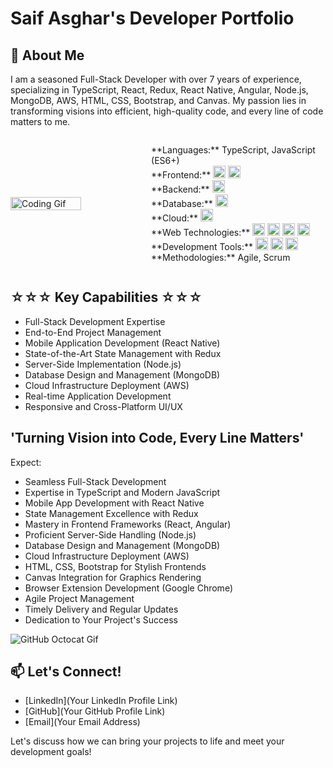 # Saif Asghar's Developer Portfolio

## 🚀 About Me

I am a seasoned Full-Stack Developer with over 7 years of experience, specializing in TypeScript, React, Redux, React Native, Angular, Node.js, MongoDB, AWS, HTML, CSS, Bootstrap, and Canvas. My passion lies in transforming visions into efficient, high-quality code, and every line of code matters to me.

<div style="display: flex; align-items: center;">
  <img src="https://media.giphy.com/media/ZVik7pBtu9dNS/giphy.gif" alt="Coding Gif" width="50%">
  <p width="50%">
    **Languages:** TypeScript, JavaScript (ES6+)<br>
    **Frontend:** 
    <img src="https://cdn.jsdelivr.net/npm/simple-icons@v5/icons/react.svg" alt="React" width="20" height="20"/>
    <img src="https://cdn.jsdelivr.net/npm/simple-icons@v5/icons/angular.svg" alt="Angular" width="20" height="20"/>
    <br>
    **Backend:** 
    <img src="https://cdn.jsdelivr.net/npm/simple-icons@v5/icons/node-dot-js.svg" alt="Node.js" width="20" height="20"/>
    <br>
    **Database:** 
    <img src="https://cdn.jsdelivr.net/npm/simple-icons@v5/icons/mongodb.svg" alt="MongoDB" width="20" height="20"/>
    <br>
    **Cloud:** 
    <img src="https://cdn.jsdelivr.net/npm/simple-icons@v5/icons/amazonaws.svg" alt="AWS" width="20" height="20"/>
    <br>
    **Web Technologies:** 
    <img src="https://cdn.jsdelivr.net/npm/simple-icons@v5/icons/html5.svg" alt="HTML5" width="20" height="20"/>
    <img src="https://cdn.jsdelivr.net/npm/simple-icons@v5/icons/css3.svg" alt="CSS3" width="20" height="20"/>
    <img src="https://cdn.jsdelivr.net/npm/simple-icons@v5/icons/bootstrap.svg" alt="Bootstrap" width="20" height="20"/>
    <img src="https://cdn.jsdelivr.net/npm/simple-icons@v5/icons/canvas.svg" alt="Canvas" width="20" height="20"/>
    <br>
    **Development Tools:** 
    <img src="https://cdn.jsdelivr.net/npm/simple-icons@v5/icons/git.svg" alt="Git" width="20" height="20"/>
    <img src="https://cdn.jsdelivr.net/npm/simple-icons@v5/icons/webpack.svg" alt="Webpack" width="20" height="20"/>
    <img src="https://cdn.jsdelivr.net/npm/simple-icons@v5/icons/babel.svg" alt="Babel" width="20" height="20"/>
    <br>
    **Methodologies:** Agile, Scrum
  </p>
</div>

## ☆☆☆ Key Capabilities ☆☆☆

- Full-Stack Development Expertise
- End-to-End Project Management
- Mobile Application Development (React Native)
- State-of-the-Art State Management with Redux
- Server-Side Implementation (Node.js)
- Database Design and Management (MongoDB)
- Cloud Infrastructure Deployment (AWS)
- Real-time Application Development
- Responsive and Cross-Platform UI/UX

## 'Turning Vision into Code, Every Line Matters'

Expect:

- Seamless Full-Stack Development
- Expertise in TypeScript and Modern JavaScript
- Mobile App Development with React Native
- State Management Excellence with Redux
- Mastery in Frontend Frameworks (React, Angular)
- Proficient Server-Side Handling (Node.js)
- Database Design and Management (MongoDB)
- Cloud Infrastructure Deployment (AWS)
- HTML, CSS, Bootstrap for Stylish Frontends
- Canvas Integration for Graphics Rendering
- Browser Extension Development (Google Chrome)
- Agile Project Management
- Timely Delivery and Regular Updates
- Dedication to Your Project's Success

![GitHub Octocat Gif](https://media.giphy.com/media/KzJkzjggfGN5Py6nkT/giphy.gif)

## 📫 Let's Connect!

- [LinkedIn](Your LinkedIn Profile Link)
- [GitHub](Your GitHub Profile Link)
- [Email](Your Email Address)

Let's discuss how we can bring your projects to life and meet your development goals!
